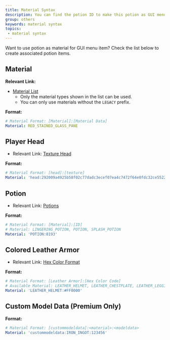 ```yaml
---
title: Material Syntax
description: You can find the potion ID to make this potion as GUI menu item.
group: others
keywords: material syntax
topics:
 - material syntax
---
```


Want to use potion as material for GUI menu item? Check the list below to create associated potion items.

## Material

**Relevant Link:**
- [Material List](https://hub.spigotmc.org/javadocs/spigot/org/bukkit/Material.html)
  - Only the material types shown in the list can be used.
  - You can only use materials without the `LEGACY` prefix.

**Format:**
```yaml
# Material Format: [Material]:[Material Data]
Material: RED_STAINED_GLASS_PANE
```

## Player Head

- Relevant Link: [Texture Head](../wiki/others/texture-head)

**Format:**
```yaml
# Material Format: [head]:[texture]
Material: 'head:292009a4925b58f02c77dadc3ecef07ea4c7472f64e0fdc32ce5522489362680'
```

## Potion

- Relevant Link: [Potions](../wiki/others/potions)

**Format:**
```yaml
# Material Format: [Material]:[ID]
# Material: LINGERING_POTION, POTION, SPLASH_POTION
Material: 'POTION:8193'
```

## Colored Leather Armor

- Relevant Link: [Hex Color Format](https://htmlcolorcodes.com/)

**Format:**
```yaml
# Material Format: [Leather Armor]:[Hex Color Code]
# Available Material: LEATHER_HELMET, LEATHER_CHESTPLATE, LEATHER_LEGGINGS, LEATHER_BOOTS
Material: 'LEATHER_HELMET:#FF0000'
```

## Custom Model Data (Premium Only)

**Format:**
```yaml
# Material Format: [custommodeldata]:<material>:<modeldata>
Material: 'custommodeldata:IRON_INGOT:123456'
```